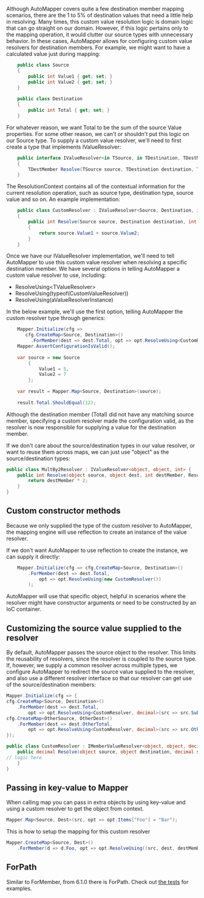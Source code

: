 Although AutoMapper covers quite a few destination member mapping scenarios, there are the 1 to 5% of destination values that need a little help in resolving.  Many times, this custom value resolution logic is domain logic that can go straight on our domain.  However, if this logic pertains only to the mapping operation, it would clutter our source types with unnecessary behavior.  In these cases, AutoMapper allows for configuring custom value resolvers for destination members.  For example, we might want to have a calculated value just during mapping:

```c#
    public class Source
    {
    	public int Value1 { get; set; }
    	public int Value2 { get; set; }
    }
    
    public class Destination
    {
    	public int Total { get; set; }
    }
```

For whatever reason, we want Total to be the sum of the source Value properties.  For some other reason, we can't or shouldn't put this logic on our Source type.  To supply a custom value resolver, we'll need to first create a type that implements IValueResolver:

```c#
    public interface IValueResolver<in TSource, in TDestination, TDestMember>
    {
    	TDestMember Resolve(TSource source, TDestination destination, TDestMember destMember, ResolutionContext context);
    }
```

The ResolutionContext contains all of the contextual information for the current resolution operation, such as source type, destination type, source value and so on.  An example implementation:
```c#
    public class CustomResolver : IValueResolver<Source, Destination, int>
    {
    	public int Resolve(Source source, Destination destination, int member, ResolutionContext context)
    	{
            return source.Value1 + source.Value2;
    	}
    }
```

Once we have our IValueResolver implementation, we'll need to tell AutoMapper to use this custom value resolver when resolving a specific destination member.  We have several options in telling AutoMapper a custom value resolver to use, including:

* ResolveUsing&lt;TValueResolver&gt;
* ResolveUsing(typeof(CustomValueResolver))
* ResolveUsing(aValueResolverInstance)

In the below example, we'll use the first option, telling AutoMapper the custom resolver type through generics:

```c#
    Mapper.Initialize(cfg => 
       cfg.CreateMap<Source, Destination>()
    	 .ForMember(dest => dest.Total, opt => opt.ResolveUsing<CustomResolver>());
    Mapper.AssertConfigurationIsValid();
    
    var source = new Source
    	{
    		Value1 = 5,
    		Value2 = 7
    	};
    
    var result = Mapper.Map<Source, Destination>(source);
    
    result.Total.ShouldEqual(12);
```

Although the destination member (Total) did not have any matching source member, specifying a custom resolver made the configuration valid, as the resolver is now responsible for supplying a value for the destination member.  

If we don't care about the source/destination types in our value resolver, or want to reuse them across maps, we can just use "object" as the source/destination types:

```c#
public class MultBy2Resolver : IValueResolver<object, object, int> {
    public int Resolve(object source, object dest, int destMember, ResolutionContext context) {
        return destMember * 2;
    }
}
```

## Custom constructor methods
Because we only supplied the type of the custom resolver to AutoMapper, the mapping engine will use reflection to create an instance of the value resolver.

If we don't want AutoMapper to use reflection to create the instance, we can supply it directly:

```c#
    Mapper.Initialize(cfg => cfg.CreateMap<Source, Destination>()
    	.ForMember(dest => dest.Total, 
    		opt => opt.ResolveUsing(new CustomResolver())
    	);
```

AutoMapper will use that specific object, helpful in scenarios where the resolver might have constructor arguments or need to be constructed by an IoC container.
## Customizing the source value supplied to the resolver
By default, AutoMapper passes the source object to the resolver. This limits the reusability of resolvers, since the resolver is coupled to the source type. If, however, we supply a common resolver across multiple types, we configure AutoMapper to redirect the source value supplied to the resolver, and also use a different resolver interface so that our resolver can get use of the source/destination members:
```c#
Mapper.Initialize(cfg => {
cfg.CreateMap<Source, Destination>()
    .ForMember(dest => dest.Total,
        opt => opt.ResolveUsing<CustomResolver, decimal>(src => src.SubTotal));
cfg.CreateMap<OtherSource, OtherDest>()
    .ForMember(dest => dest.OtherTotal,
        opt => opt.ResolveUsing<CustomResolver, decimal>(src => src.OtherSubTotal));
});

public class CustomResolver : IMemberValueResolver<object, object, decimal, decimal> {
    public decimal Resolve(object source, object destination, decimal sourceMember, decimal destinationMember, ResolutionContext context) {
// logic here
    }
}
```

## Passing in key-value to Mapper
When calling map you can pass in extra objects by using key-value and using a custom resolver to get the object from context.
```c#
Mapper.Map<Source, Dest>(src, opt => opt.Items["Foo"] = "Bar");
```

This is how to setup the mapping for this custom resolver
```c#
Mapper.CreateMap<Source, Dest>()
    .ForMember(d => d.Foo, opt => opt.ResolveUsing((src, dest, destMember, res) => res.Context.Options.Items["Foo"]));
```

## ForPath

Similar to ForMember, from 6.1.0 there is ForPath. Check out [the tests](https://github.com/AutoMapper/AutoMapper/search?utf8=%E2%9C%93&q=ForPath&type=) for examples.